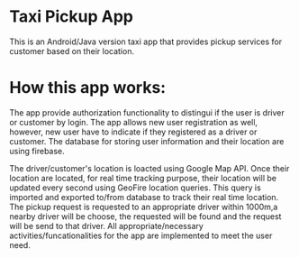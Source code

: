# Taxi Pickup App

This is an Android/Java version taxi app that provides pickup services for customer based on their location.

# How this app works:

The app provide authorization functionality to distingui if the user is driver or customer by login. The app allows new user registration as well, however, new user have to indicate if they registered as a driver or customer. The database for storing user information and their location are using firebase. 

The driver/customer's location is loacted using Google Map API. Once their location are located, for real time tracking purpose, their location will be updated every second using GeoFire location queries. This query is imported and exported to/from database to track their real time location. The pickup request is requested to an appropriate driver within 1000m,a nearby driver will be choose, the requested will be found and the request will be send to that driver. All appropriate/necessary activities/funcationalities for the app are implemented to meet the user need.
